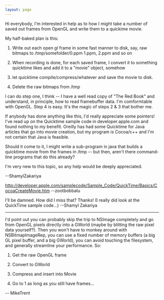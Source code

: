 ```yaml
---
layout: page
---
```


Hi everybody,
I'm interested in help as to how I might take a number of saved out frames from OpenGL and write them to a quickime movie. 

My half-baked plan is this:

 1) Write out each open gl frame in some fast manner to disk, say, raw bitmaps 
     to /tmp/somefolder/0.ppm 1.ppm, 2.ppm and so on

 2) When recording is done, for each saved frame, I convert it to something 
     quicktime likes and add it to a "movie" object, somehow

 3) let quicktime compile/compress/whatever and save the movie to disk.

 4) Delete the raw bitmaps from /tmp


I can do step one, I think -- I have a well read copy of "The Red Book" and understand, in principle, how to read framebuffer data. I'm comformtable with OpenGL. Step 4 is easy. It's the magic of steps 2 & 3 that bother me.

If anybody has done anything like this, I'd really appreciate some pointers! I've read up on the Quicktime sample code in developer.apple.com and found nothing to my benefit. Oreilly has had some Quicktime for Java articles that go into movie creation, but my program is Cocoa/c++ and I'm not certain that Java is feasible.

Should it come to it, I might write a sub-program in java that builds a quicktime movie from the frames in /tmp -- but then, aren't there command-line programs that do this already?

I'm very new to this topic, so any help would be deeply appreciated.

--ShamylZakariya

http://developer.apple.com/samplecode/Sample_Code/QuickTime/Basics/CocoaCreateMovie.htm --zootbobbalu

I'll be damned. How did I miss that? Thanks! (I really did look at the QuickTime sample code...)
--Shamyl Zakariya

----

I'd point out you can probably skip the trip to NSImage completely and go from OpenGL pixels directly into a GWorld (maybe by blitting the raw pixel data yourself?). Then you won't have to monkey around with NSBitmapImageRep, you can use a fixed number of memory buffers (a big GL pixel buffer, and a big GWorld), you can avoid touching the filesystem, and generally streamline your performance. So:

1) Get the raw OpenGL frame

2) Convert to GWorld

3) Compress and insert into Movie

4) Go to 1 as long as you still have frames...

-- MikeTrent
